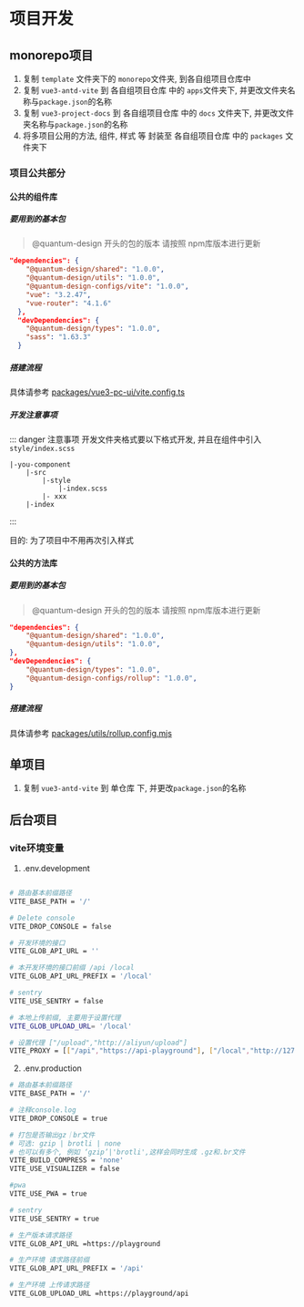# 项目开发

## monorepo项目
1. 复制 `template` 文件夹下的 `monorepo`文件夹, 到各自组项目仓库中
2. 复制 `vue3-antd-vite` 到 各自组项目仓库 中的 `apps`文件夹下, 并更改文件夹名称与`package.json`的名称
3. 复制 `vue3-project-docs` 到 各自组项目仓库 中的 `docs` 文件夹下, 并更改文件夹名称与`package.json`的名称
4. 将多项目公用的方法, 组件, 样式 等 封装至 各自组项目仓库 中的 `packages` 文件夹下

### 项目公共部分

#### 公共的组件库

##### 要用到的基本包
> @quantum-design 开头的包的版本 请按照 npm库版本进行更新
```json
"dependencies": {
    "@quantum-design/shared": "1.0.0", 
    "@quantum-design/utils": "1.0.0",
    "@quantum-design-configs/vite": "1.0.0",
    "vue": "3.2.47",
    "vue-router": "4.1.6"
  },
  "devDependencies": {
    "@quantum-design/types": "1.0.0",
    "sass": "1.63.3"
  }
```

##### 搭建流程
具体请参考 [packages/vue3-pc-ui/vite.config.ts](packages/vue3-pc-ui/vite.config.ts)

##### 开发注意事项

::: danger 注意事项
开发文件夹格式要以下格式开发, 并且在组件中引入 `style/index.scss`
```
|-you-component
    |-src
        |-style
            |-index.scss
        |- xxx
    |-index
```
:::

目的: 为了项目中不用再次引入样式

#### 公共的方法库
##### 要用到的基本包
> @quantum-design 开头的包的版本 请按照 npm库版本进行更新
```json
"dependencies": {
    "@quantum-design/shared": "1.0.0",
    "@quantum-design/utils": "1.0.0",
},
"devDependencies": {
    "@quantum-design/types": "1.0.0",
    "@quantum-design-configs/rollup": "1.0.0",
}
```

##### 搭建流程
具体请参考 [packages/utils/rollup.config.mjs](packages/utils/rollup.config.mjs)

## 单项目
1. 复制 `vue3-antd-vite` 到 单仓库 下, 并更改`package.json`的名称

## 后台项目

### vite环境变量
1. .env.development
```bash

# 路由基本前缀路径
VITE_BASE_PATH = '/'

# Delete console
VITE_DROP_CONSOLE = false

# 开发环境的接口
VITE_GLOB_API_URL = ''

# 本开发环境的接口前缀 /api /local
VITE_GLOB_API_URL_PREFIX = '/local'

# sentry
VITE_USE_SENTRY = false

# 本地上传前缀, 主要用于设置代理
VITE_GLOB_UPLOAD_URL= '/local'

# 设置代理 ["/upload","http://aliyun/upload"]
VITE_PROXY = [["/api","https://api-playground"], ["/local","http://127.0.0.1:8999/local"]]
```

2. .env.production

```bash
# 路由基本前缀路径
VITE_BASE_PATH = '/'

# 注释console.log
VITE_DROP_CONSOLE = true

# 打包是否输出gz｜br文件
# 可选: gzip | brotli | none
# 也可以有多个, 例如 ‘gzip’|'brotli',这样会同时生成 .gz和.br文件
VITE_BUILD_COMPRESS = 'none'
VITE_USE_VISUALIZER = false

#pwa
VITE_USE_PWA = true

# sentry
VITE_USE_SENTRY = true

# 生产版本请求路径
VITE_GLOB_API_URL =https://playground

# 生产环境 请求路径前缀
VITE_GLOB_API_URL_PREFIX = '/api'

# 生产环境 上传请求路径
VITE_GLOB_UPLOAD_URL =https://playground/api
```